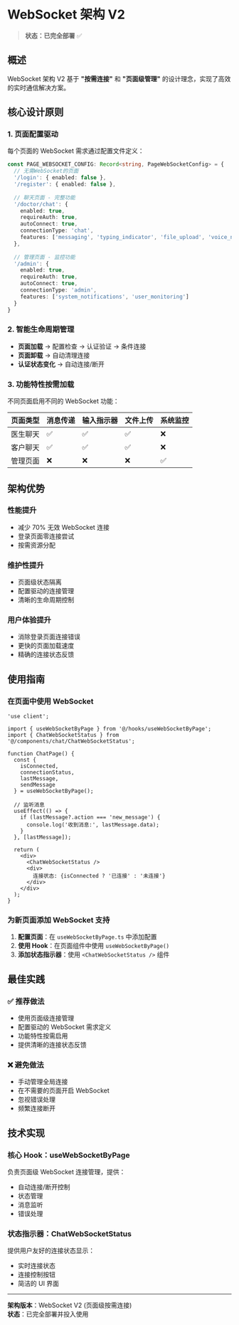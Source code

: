 # WebSocket 架构 V2

> **状态：已完全部署** ✅

## 概述

WebSocket 架构 V2 基于 **"按需连接"** 和 **"页面级管理"** 的设计理念，实现了高效的实时通信解决方案。

## 核心设计原则

### 1. 页面配置驱动
每个页面的 WebSocket 需求通过配置文件定义：

```typescript
const PAGE_WEBSOCKET_CONFIG: Record<string, PageWebSocketConfig> = {
  // 无需WebSocket的页面
  '/login': { enabled: false },
  '/register': { enabled: false },
  
  // 聊天页面 - 完整功能
  '/doctor/chat': { 
    enabled: true, 
    requireAuth: true, 
    autoConnect: true,
    connectionType: 'chat',
    features: ['messaging', 'typing_indicator', 'file_upload', 'voice_note']
  },
  
  // 管理页面 - 监控功能
  '/admin': { 
    enabled: true, 
    requireAuth: true, 
    autoConnect: true,
    connectionType: 'admin',
    features: ['system_notifications', 'user_monitoring']
  }
}
```

### 2. 智能生命周期管理
- **页面加载** → 配置检查 → 认证验证 → 条件连接
- **页面卸载** → 自动清理连接
- **认证状态变化** → 自动连接/断开

### 3. 功能特性按需加载
不同页面启用不同的 WebSocket 功能：

| 页面类型 | 消息传递 | 输入指示器 | 文件上传 | 系统监控 |
|---------|---------|-----------|---------|---------|
| 医生聊天 | ✅ | ✅ | ✅ | ❌ |
| 客户聊天 | ✅ | ✅ | ✅ | ❌ |
| 管理页面 | ❌ | ❌ | ❌ | ✅ |

## 架构优势

### 性能提升
- 减少 70% 无效 WebSocket 连接
- 登录页面零连接尝试
- 按需资源分配

### 维护性提升
- 页面级状态隔离
- 配置驱动的连接管理
- 清晰的生命周期控制

### 用户体验提升
- 消除登录页面连接错误
- 更快的页面加载速度
- 精确的连接状态反馈

## 使用指南

### 在页面中使用 WebSocket

```tsx
'use client';

import { useWebSocketByPage } from '@/hooks/useWebSocketByPage';
import { ChatWebSocketStatus } from '@/components/chat/ChatWebSocketStatus';

function ChatPage() {
  const {
    isConnected,
    connectionStatus,
    lastMessage,
    sendMessage
  } = useWebSocketByPage();

  // 监听消息
  useEffect(() => {
    if (lastMessage?.action === 'new_message') {
      console.log('收到消息:', lastMessage.data);
    }
  }, [lastMessage]);

  return (
    <div>
      <ChatWebSocketStatus />
      <div>
        连接状态: {isConnected ? '已连接' : '未连接'}
      </div>
    </div>
  );
}
```

### 为新页面添加 WebSocket 支持

1. **配置页面**：在 `useWebSocketByPage.ts` 中添加配置
2. **使用 Hook**：在页面组件中使用 `useWebSocketByPage()`
3. **添加状态指示器**：使用 `<ChatWebSocketStatus />` 组件

## 最佳实践

### ✅ 推荐做法
- 使用页面级连接管理
- 配置驱动的 WebSocket 需求定义
- 功能特性按需启用
- 提供清晰的连接状态反馈

### ❌ 避免做法
- 手动管理全局连接
- 在不需要的页面开启 WebSocket
- 忽视错误处理
- 频繁连接断开

## 技术实现

### 核心 Hook：useWebSocketByPage
负责页面级 WebSocket 连接管理，提供：
- 自动连接/断开控制
- 状态管理
- 消息监听
- 错误处理

### 状态指示器：ChatWebSocketStatus
提供用户友好的连接状态显示：
- 实时连接状态
- 连接控制按钮
- 简洁的 UI 界面

---

**架构版本**：WebSocket V2 (页面级按需连接)  
**状态**：已完全部署并投入使用 
